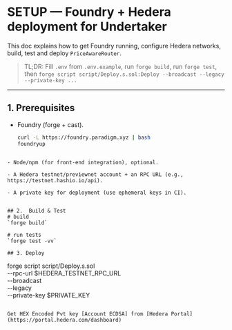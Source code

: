 # SETUP — Foundry + Hedera deployment for Undertaker

This doc explains how to get Foundry running, configure Hedera networks, build, test and deploy `PriceAwareRouter`.

> TL;DR: Fill `.env` from `.env.example`, run `forge build`, run `forge test`, then `forge script script/Deploy.s.sol:Deploy --broadcast --legacy --private-key ...`

---

## 1. Prerequisites

- Foundry (forge + cast).
  ```bash
  curl -L https://foundry.paradigm.xyz | bash
  foundryup
```

- Node/npm (for front-end integration), optional.

- A Hedera testnet/previewnet account + an RPC URL (e.g., https://testnet.hashio.io/api).

- A private key for deployment (use ephemeral keys in CI).


## 2.  Build & Test
# build
`forge build`

# run tests
`forge test -vv`

## 3. Deploy

```
forge script script/Deploy.s.sol \
  --rpc-url $HEDERA_TESTNET_RPC_URL \
  --broadcast \
  --legacy \
  --private-key $PRIVATE_KEY
```

Get HEX Encoded Pvt key [Account ECDSA] from [Hedera Portal](https://portal.hedera.com/dashboard)